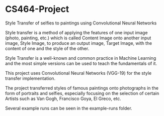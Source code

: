 # CS464-Project
Style Transfer of selfies to paintings using Convolutional Neural Networks

Style transfer is a method of applying the features of one input image (photo, painting, etc.) which is called Content Image onto another input image, Style Image, to produce an output image, Target Image, with the content of one and the style of the other.

Style Transfer is a well-known and common practice in Machine Learning and the most simple versions can be used to teach the fundamentals of it.

This project uses Convolutional Neural Networks (VGG-19) for the style transfer implementation.

The project transferred styles of famous paintings onto photographs in the form of portraits and selfies, especially focusing on the selection of certain Artists such as Van Gogh, Francisco Goya, El Greco, etc.

Several example runs can be seen in the example-runs folder.
